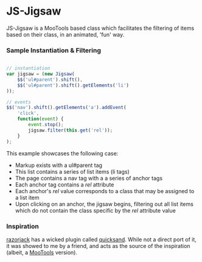 JS-Jigsaw
===
JS-Jigsaw is a MooTools based class which facilitates the filtering of items
based on their class, in an animated, &#039;fun&#039; way.

### Sample Instantiation &amp; Filtering

``` javascript

// instantiation
var jigsaw = (new Jigsaw(
    $$('ul#parent').shift(),
    $$('ul#parent').shift().getElements('li')
));

// events
$$('nav').shift().getElements('a').addEvent(
    'click',
    function(event) {
        event.stop();
        jigsaw.filter(this.get('rel'));
    }
);
```

This example showcases the following case:

 - Markup exists with a ul#parent tag
 - This list contains a series of list items (li tags)
 - The page contains a nav tag with a a series of anchor tags
 - Each anchor tag contains a *rel* attribute
 - Each anchor&#039;s *rel* value corresponds to a class that may be assigned to a
list item
 - Upon clicking on an anchor, the jigsaw begins, filtering out all list items
which do not contain the class specific by the *rel* attribute value

### Inspiration
[razorjack](https://github.com/razorjack/) has a wicked plugin called
[quicksand](https://github.com/razorjack/quicksand/). While not a direct port of
it, it was showed to me by a friend, and acts as the source of the inspiration
(albeit, a [MooTools](http://mootools.net/) version).
